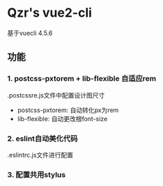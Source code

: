 # Qzr's vue2-cli

基于vuecli 4.5.6

## 功能

### 1. postcss-pxtorem + lib-flexible 自适应rem

.postcssre.js文件中配置设计图尺寸

* postcss-pxtorem: 自动转化px为rem
* lib-flexible: 自动更改根font-size

### 2. eslint自动美化代码

.eslintrc.js文件进行配置

### 3. 配置共用stylus
